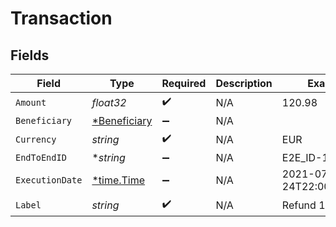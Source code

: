 # Transaction


## Fields

| Field                                              | Type                                               | Required                                           | Description                                        | Example                                            |
| -------------------------------------------------- | -------------------------------------------------- | -------------------------------------------------- | -------------------------------------------------- | -------------------------------------------------- |
| `Amount`                                           | *float32*                                          | :heavy_check_mark:                                 | N/A                                                | 120.98                                             |
| `Beneficiary`                                      | [*Beneficiary](../../models/shared/beneficiary.md) | :heavy_minus_sign:                                 | N/A                                                |                                                    |
| `Currency`                                         | *string*                                           | :heavy_check_mark:                                 | N/A                                                | EUR                                                |
| `EndToEndID`                                       | **string*                                          | :heavy_minus_sign:                                 | N/A                                                | E2E_ID-1234                                        |
| `ExecutionDate`                                    | [*time.Time](https://pkg.go.dev/time#Time)         | :heavy_minus_sign:                                 | N/A                                                | 2021-07-24T22:00:00.000Z                           |
| `Label`                                            | *string*                                           | :heavy_check_mark:                                 | N/A                                                | Refund 123456                                      |